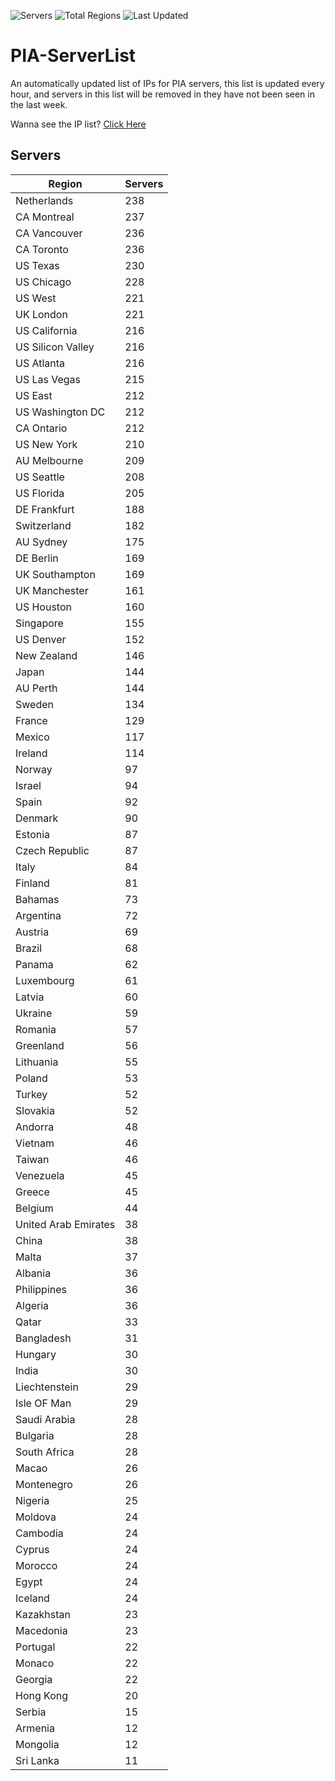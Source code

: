 ![Servers](https://img.shields.io/badge/Servers-9,342-darkgreen)
![Total Regions](https://img.shields.io/badge/Total_Regions-97-darkgreen)
![Last Updated](https://img.shields.io/badge/Last_Updated-April_29_2024_01:11_EDT-darkgreen)

# PIA-ServerList
An automatically updated list of IPs for PIA servers, this list is updated every hour, and servers in this list will be removed in they have not been seen in the last week.

Wanna see the IP list? [Click Here](./servers.json)

## Servers
| Region               | Servers |
|----------------------|---------|
| Netherlands | 238 |
| CA Montreal | 237 |
| CA Vancouver | 236 |
| CA Toronto | 236 |
| US Texas | 230 |
| US Chicago | 228 |
| US West | 221 |
| UK London | 221 |
| US California | 216 |
| US Silicon Valley | 216 |
| US Atlanta | 216 |
| US Las Vegas | 215 |
| US East | 212 |
| US Washington DC | 212 |
| CA Ontario | 212 |
| US New York | 210 |
| AU Melbourne | 209 |
| US Seattle | 208 |
| US Florida | 205 |
| DE Frankfurt | 188 |
| Switzerland | 182 |
| AU Sydney | 175 |
| DE Berlin | 169 |
| UK Southampton | 169 |
| UK Manchester | 161 |
| US Houston | 160 |
| Singapore | 155 |
| US Denver | 152 |
| New Zealand | 146 |
| Japan | 144 |
| AU Perth | 144 |
| Sweden | 134 |
| France | 129 |
| Mexico | 117 |
| Ireland | 114 |
| Norway | 97 |
| Israel | 94 |
| Spain | 92 |
| Denmark | 90 |
| Estonia | 87 |
| Czech Republic | 87 |
| Italy | 84 |
| Finland | 81 |
| Bahamas | 73 |
| Argentina | 72 |
| Austria | 69 |
| Brazil | 68 |
| Panama | 62 |
| Luxembourg | 61 |
| Latvia | 60 |
| Ukraine | 59 |
| Romania | 57 |
| Greenland | 56 |
| Lithuania | 55 |
| Poland | 53 |
| Turkey | 52 |
| Slovakia | 52 |
| Andorra | 48 |
| Vietnam | 46 |
| Taiwan | 46 |
| Venezuela | 45 |
| Greece | 45 |
| Belgium | 44 |
| United Arab Emirates | 38 |
| China | 38 |
| Malta | 37 |
| Albania | 36 |
| Philippines | 36 |
| Algeria | 36 |
| Qatar | 33 |
| Bangladesh | 31 |
| Hungary | 30 |
| India | 30 |
| Liechtenstein | 29 |
| Isle OF Man | 29 |
| Saudi Arabia | 28 |
| Bulgaria | 28 |
| South Africa | 28 |
| Macao | 26 |
| Montenegro | 26 |
| Nigeria | 25 |
| Moldova | 24 |
| Cambodia | 24 |
| Cyprus | 24 |
| Morocco | 24 |
| Egypt | 24 |
| Iceland | 24 |
| Kazakhstan | 23 |
| Macedonia | 23 |
| Portugal | 22 |
| Monaco | 22 |
| Georgia | 22 |
| Hong Kong | 20 |
| Serbia | 15 |
| Armenia | 12 |
| Mongolia | 12 |
| Sri Lanka | 11 |